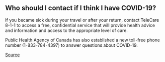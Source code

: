 ## Who should I contact if I think I have COVID-19?

If you became sick during your travel or after your return, contact TeleCare 8-1-1 to access a free, confidential service that will provide health advice and information and access to the appropriate level of care.

Public Health Agency of Canada has also established a new toll-free phone number (1-833-784-4397) to answer questions about COVID-19.

[Source](https://www2.gnb.ca/content/gnb/en/departments/ocmoh/cdc/content/respiratory_diseases/coronavirus.html)
